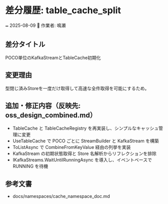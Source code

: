 # 差分履歴: table_cache_split

🗕 2025-08-09
🧐 作業者: 鳴瀬

## 差分タイトル
POCO単位のKafkaStreamとTableCache初期化

## 変更理由
型閉じ済みStoreを一度だけ取得して高速な全件取得を可能にするため。

## 追加・修正内容（反映先: oss_design_combined.md）
- TableCache と TableCacheRegistry を再実装し、シンプルなキャッシュ管理に変更
- UseTableCache で POCO ごとに StreamBuilder と KafkaStream を構築
- ToListAsync で CombineFromKeyValue 経由の列挙を実装
- KafkaStream の初期状態取得と Store 名解析からリフレクションを排除
- IKafkaStreams.WaitUntilRunningAsync を導入し、イベントベースで RUNNING を待機

## 参考文書
- docs/namespaces/cache_namespace_doc.md
